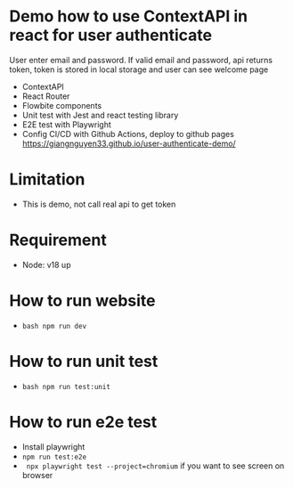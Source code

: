 # Demo how to use ContextAPI in react for user authenticate

User enter email and password. If valid email and password, api returns token, token is stored in local storage and user can see welcome page

- ContextAPI
- React Router
- Flowbite components
- Unit test with Jest and react testing library
- E2E test with Playwright
- Config CI/CD with Github Actions, deploy to github pages
  https://giangnguyen33.github.io/user-authenticate-demo/

# Limitation

- This is demo, not call real api to get token

# Requirement

- Node: v18 up

# How to run website

- `bash npm run dev `

# How to run unit test

- `bash npm run test:unit `

# How to run e2e test

- Install playwright
- `npm run test:e2e`
- ` npx playwright test --project=chromium` if you want to see screen on browser
